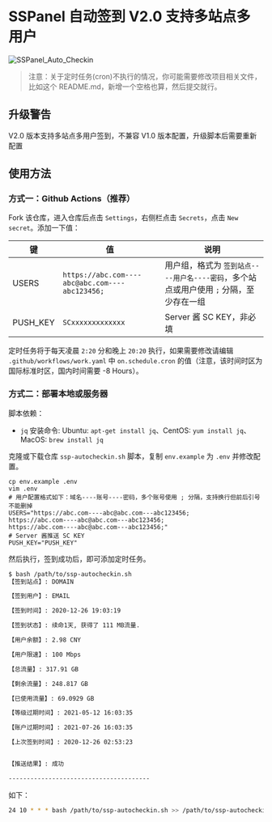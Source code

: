 # SSPanel 自动签到 V2.0 支持多站点多用户 

![SSPanel_Auto_Checkin](https://github.com/isecret/sspanel-autocheckin/workflows/SSPanel_Auto_Checkin/badge.svg)

> 注意：关于定时任务(cron)不执行的情况，你可能需要修改项目相关文件，比如这个 README.md，新增一个空格也算，然后提交就行。

## 升级警告

V2.0 版本支持多站点多用户签到，不兼容 V1.0 版本配置，升级脚本后需要重新配置

## 使用方法

### 方式一：Github Actions（推荐）

Fork 该仓库，进入仓库后点击 `Settings`，右侧栏点击 `Secrets`，点击 `New secret`。添加一下值：

| 键 | 值 | 说明 |
| --- | --- | --- |
| USERS | `https://abc.com----abc@abc.com----abc123456;` | 用户组，格式为 `签到站点----用户名----密码`，多个站点或用户使用 `;` 分隔，至少存在一组 |
| PUSH_KEY | `SCxxxxxxxxxxxxx` | Server 酱 SC KEY，非必填 |

定时任务将于每天凌晨 `2:20` 分和晚上 `20:20` 执行，如果需要修改请编辑 `.github/workflows/work.yaml` 中 `on.schedule.cron` 的值（注意，该时间时区为国际标准时区，国内时间需要 -8 Hours）。

### 方式二：部署本地或服务器

脚本依赖：
- `jq` 安装命令: Ubuntu: `apt-get install jq`、CentOS: `yum install jq`、MacOS: `brew install jq`

克隆或下载仓库 `ssp-autocheckin.sh` 脚本，复制 `env.example` 为 `.env` 并修改配置。

```
cp env.example .env
vim .env
# 用户配置格式如下：域名----账号----密码，多个账号使用 ; 分隔，支持换行但前后引号不能删掉
USERS="https://abc.com----abc@abc.com---abc123456;
https://abc.com----abc@abc.com---abc123456;
https://abc.com----abc@abc.com---abc123456;"
# Server 酱推送 SC KEY
PUSH_KEY="PUSH_KEY"
```

然后执行，签到成功后，即可添加定时任务。

```bash
$ bash /path/to/ssp-autocheckin.sh
【签到站点】: DOMAIN

【签到用户】: EMAIL

【签到时间】: 2020-12-26 19:03:19

【签到状态】: 续命1天, 获得了 111 MB流量.

【用户余额】: 2.98 CNY

【用户限速】: 100 Mbps

【总流量】: 317.91 GB

【剩余流量】: 248.817 GB

【已使用流量】: 69.0929 GB

【等级过期时间】: 2021-05-12 16:03:35

【账户过期时间】: 2021-07-26 16:03:35

【上次签到时间】: 2020-12-26 02:53:23


【推送结果】: 成功

---------------------------------------
```

如下：

```bash
24 10 * * * bash /path/to/ssp-autocheckin.sh >> /path/to/ssp-autocheckin.log 2>&1
```

